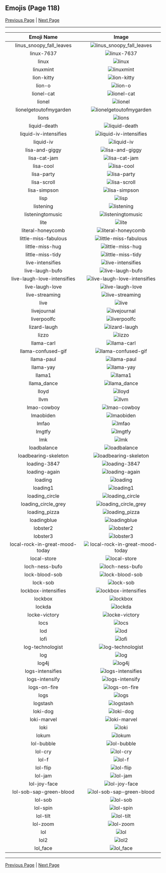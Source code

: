 
## Emojis (Page 118)

[Previous Page](/docs/hc/page-l-0117.md)
  | [Next Page](/docs/hc/page-l-0119.md)

<hr />

|Emoji Name|Image|
| :-: | :-: |
|linus_snoopy_fall_leaves| ![linus_snoopy_fall_leaves](/emojis/hc/linus_snoopy_fall_leaves.gif)|
|linux-7637| ![linux-7637](/emojis/hc/linux-7637.png)|
|linux| ![linux](/emojis/hc/linux.png)|
|linuxmint| ![linuxmint](/emojis/hc/linuxmint.png)|
|lion-kitty| ![lion-kitty](/emojis/hc/lion-kitty.png)|
|lion-o| ![lion-o](/emojis/hc/lion-o.png)|
|lionel-cat| ![lionel-cat](/emojis/hc/lionel-cat.png)|
|lionel| ![lionel](/emojis/hc/lionel.png)|
|lionelgetoutofmygarden| ![lionelgetoutofmygarden](/emojis/hc/lionelgetoutofmygarden.png)|
|lions| ![lions](/emojis/hc/lions.jpg)|
|liquid-death| ![liquid-death](/emojis/hc/liquid-death.png)|
|liquid-iv-intensifies| ![liquid-iv-intensifies](/emojis/hc/liquid-iv-intensifies.gif)|
|liquid-iv| ![liquid-iv](/emojis/hc/liquid-iv.png)|
|lisa-and-giggy| ![lisa-and-giggy](/emojis/hc/lisa-and-giggy.jpg)|
|lisa-cat-jam| ![lisa-cat-jam](/emojis/hc/lisa-cat-jam.gif)|
|lisa-cool| ![lisa-cool](/emojis/hc/lisa-cool.gif)|
|lisa-party| ![lisa-party](/emojis/hc/lisa-party.gif)|
|lisa-scroll| ![lisa-scroll](/emojis/hc/lisa-scroll.gif)|
|lisa-simpson| ![lisa-simpson](/emojis/hc/lisa-simpson.png)|
|lisp| ![lisp](/emojis/hc/lisp.png)|
|listening| ![listening](/emojis/hc/listening.gif)|
|listeningtomusic| ![listeningtomusic](/emojis/hc/listeningtomusic.jpg)|
|lite| ![lite](/emojis/hc/lite.jpg)|
|literal-honeycomb| ![literal-honeycomb](/emojis/hc/literal-honeycomb.png)|
|little-miss-fabulous| ![little-miss-fabulous](/emojis/hc/little-miss-fabulous.png)|
|little-miss-hug| ![little-miss-hug](/emojis/hc/little-miss-hug.png)|
|little-miss-tidy| ![little-miss-tidy](/emojis/hc/little-miss-tidy.png)|
|live-intensifies| ![live-intensifies](/emojis/hc/live-intensifies.gif)|
|live-laugh-bufo| ![live-laugh-bufo](/emojis/hc/live-laugh-bufo.png)|
|live-laugh-love-intensifies| ![live-laugh-love-intensifies](/emojis/hc/live-laugh-love-intensifies.gif)|
|live-laugh-love| ![live-laugh-love](/emojis/hc/live-laugh-love.png)|
|live-streaming| ![live-streaming](/emojis/hc/live-streaming.png)|
|live| ![live](/emojis/hc/live.png)|
|livejournal| ![livejournal](/emojis/hc/livejournal.png)|
|liverpoolfc| ![liverpoolfc](/emojis/hc/liverpoolfc.jpg)|
|lizard-laugh| ![lizard-laugh](/emojis/hc/lizard-laugh.gif)|
|lizzo| ![lizzo](/emojis/hc/lizzo.png)|
|llama-carl| ![llama-carl](/emojis/hc/llama-carl.png)|
|llama-confused-gif| ![llama-confused-gif](/emojis/hc/llama-confused-gif.gif)|
|llama-paul| ![llama-paul](/emojis/hc/llama-paul.png)|
|llama-yay| ![llama-yay](/emojis/hc/llama-yay.gif)|
|llama1| ![llama1](/emojis/hc/llama1.jpg)|
|llama_dance| ![llama_dance](/emojis/hc/llama_dance.gif)|
|lloyd| ![lloyd](/emojis/hc/lloyd.png)|
|llvm| ![llvm](/emojis/hc/llvm.png)|
|lmao-cowboy| ![lmao-cowboy](/emojis/hc/lmao-cowboy.png)|
|lmaobiden| ![lmaobiden](/emojis/hc/lmaobiden.gif)|
|lmfao| ![lmfao](/emojis/hc/lmfao.gif)|
|lmgtfy| ![lmgtfy](/emojis/hc/lmgtfy.gif)|
|lmk| ![lmk](/emojis/hc/lmk.gif)|
|loadbalance| ![loadbalance](/emojis/hc/loadbalance.png)|
|loadbearing-skeleton| ![loadbearing-skeleton](/emojis/hc/loadbearing-skeleton.png)|
|loading-3847| ![loading-3847](/emojis/hc/loading-3847.gif)|
|loading-again| ![loading-again](/emojis/hc/loading-again.gif)|
|loading| ![loading](/emojis/hc/loading.gif)|
|loading1| ![loading1](/emojis/hc/loading1.gif)|
|loading_circle| ![loading_circle](/emojis/hc/loading_circle.gif)|
|loading_circle_grey| ![loading_circle_grey](/emojis/hc/loading_circle_grey.gif)|
|loading_pizza| ![loading_pizza](/emojis/hc/loading_pizza.gif)|
|loadingblue| ![loadingblue](/emojis/hc/loadingblue.gif)|
|lobster2| ![lobster2](/emojis/hc/lobster2.png)|
|lobster3| ![lobster3](/emojis/hc/lobster3.jpg)|
|local-rock-in-great-mood-today| ![local-rock-in-great-mood-today](/emojis/hc/local-rock-in-great-mood-today.jpg)|
|local-store| ![local-store](/emojis/hc/local-store.png)|
|loch-ness-bufo| ![loch-ness-bufo](/emojis/hc/loch-ness-bufo.png)|
|lock-blood-sob| ![lock-blood-sob](/emojis/hc/lock-blood-sob.png)|
|lock-sob| ![lock-sob](/emojis/hc/lock-sob.png)|
|lockbox-intensifies| ![lockbox-intensifies](/emojis/hc/lockbox-intensifies.gif)|
|lockbox| ![lockbox](/emojis/hc/lockbox.png)|
|lockda| ![lockda](/emojis/hc/lockda.png)|
|locke-victory| ![locke-victory](/emojis/hc/locke-victory.gif)|
|locs| ![locs](/emojis/hc/locs.jpg)|
|lod| ![lod](/emojis/hc/lod.png)|
|lofi| ![lofi](/emojis/hc/lofi.jpg)|
|log-technologist| ![log-technologist](/emojis/hc/log-technologist.png)|
|log| ![log](/emojis/hc/log.png)|
|log4j| ![log4j](/emojis/hc/log4j.png)|
|logs-intensifies| ![logs-intensifies](/emojis/hc/logs-intensifies.gif)|
|logs-intensify| ![logs-intensify](/emojis/hc/logs-intensify.gif)|
|logs-on-fire| ![logs-on-fire](/emojis/hc/logs-on-fire.gif)|
|logs| ![logs](/emojis/hc/logs.png)|
|logstash| ![logstash](/emojis/hc/logstash.png)|
|loki-dog| ![loki-dog](/emojis/hc/loki-dog.png)|
|loki-marvel| ![loki-marvel](/emojis/hc/loki-marvel.png)|
|loki| ![loki](/emojis/hc/loki.png)|
|lokum| ![lokum](/emojis/hc/lokum.png)|
|lol-bubble| ![lol-bubble](/emojis/hc/lol-bubble.gif)|
|lol-cry| ![lol-cry](/emojis/hc/lol-cry.png)|
|lol-f| ![lol-f](/emojis/hc/lol-f.png)|
|lol-flip| ![lol-flip](/emojis/hc/lol-flip.gif)|
|lol-jam| ![lol-jam](/emojis/hc/lol-jam.gif)|
|lol-joy-face| ![lol-joy-face](/emojis/hc/lol-joy-face.gif)|
|lol-sob-sap-green-blood| ![lol-sob-sap-green-blood](/emojis/hc/lol-sob-sap-green-blood.png)|
|lol-sob| ![lol-sob](/emojis/hc/lol-sob.png)|
|lol-spin| ![lol-spin](/emojis/hc/lol-spin.gif)|
|lol-tilt| ![lol-tilt](/emojis/hc/lol-tilt.gif)|
|lol-zoom| ![lol-zoom](/emojis/hc/lol-zoom.gif)|
|lol| ![lol](/emojis/hc/lol.jpg)|
|lol2| ![lol2](/emojis/hc/lol2.gif)|
|lol_face| ![lol_face](/emojis/hc/lol_face.png)|

<hr/>

[Previous Page](/docs/hc/page-l-0117.md)
  | [Next Page](/docs/hc/page-l-0119.md)